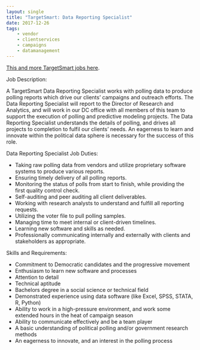 ```yaml
---
layout: single
title: "TargetSmart: Data Reporting Specialist"
date: 2017-12-26
tags: 
    - vendor
    - clientservices
    - campaigns
    - datamanagement
---
```


[This and more TargetSmart jobs here](www.targetsmart.com/careers).

Job Description:

A TargetSmart Data Reporting Specialist works with polling data to produce polling reports which drive our clients’ campaigns and outreach efforts. The Data Reporting Specialist will report to the Director of Research and Analytics, and will work in our DC office with all members of this team to support the execution of polling and predictive modeling projects. The Data Reporting Specialist understands the details of polling, and drives all projects to completion to fulfil our clients’ needs. An eagerness to learn and innovate within the political data sphere is necessary for the success of this role.

Data Reporting Specialist Job Duties:

* Taking raw polling data from vendors and utilize proprietary software systems to produce various reports.
* Ensuring timely delivery of all polling reports.
* Monitoring the status of polls from start to finish, while providing the first quality control check.
* Self-auditing and peer auditing all client deliverables.
* Working with research analysts to understand and fulfill all reporting requests.
* Utilizing the voter file to pull polling samples.
* Managing time to meet internal or client-driven timelines.
* Learning new software and skills as needed.
* Professionally communicating internally and externally with clients and stakeholders as appropriate.

Skills and Requirements:

* Commitment to Democratic candidates and the progressive movement
* Enthusiasm to learn new software and processes
* Attention to detail
* Technical aptitude
* Bachelors degree in a social science or technical field
* Demonstrated experience using data software (like Excel, SPSS, STATA, R, Python)
* Ability to work in a high-pressure environment, and work some extended hours in the heat of campaign season
* Ability to communicate effectively and be a team player
* A basic understanding of political polling and/or government research methods
* An eagerness to innovate, and an interest in the polling process
